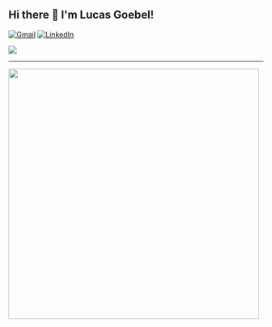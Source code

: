 ## Hi there 👋 I'm Lucas Goebel!

[![Gmail](https://img.shields.io/badge/Gmail-D14836?style=flat&logo=gmail&logoColor=white)](mailto:pro.lcsgoebel@gmail.com)
[![LinkedIn](https://img.shields.io/badge/Linkedin-%230077B5.svg?style=flat&logo=linkedin&logoColor=white)](https://linkedin.com/in/lucas-a-goebel)

<picture>
  <source
    srcset="https://github-readme-stats.vercel.app/api?username=lgoebel&hide_title=true&hide_border=true&show_icons=true&include_all_commits=true&count_private=true&line_height=21&theme=chartreuse-dark"
    media="(prefers-color-scheme: dark)"
  />
  <source
    srcset="https://github-readme-stats.vercel.app/api?username=lgoebel&hide_title=true&hide_border=true&show_icons=true&include_all_commits=true&count_private=true&line_height=21&theme=flag-india"
    media="(prefers-color-scheme: light), (prefers-color-scheme: no-preference)"
  />
  <img src="https://github-readme-stats.vercel.app/api?username=anuraghazra&show_icons=true" />
</picture>

---

<img width="495x" src="https://github-readme-stats.vercel.app/api?username=lgoebel&hide_title=true&hide_border=true&show_icons=true&include_all_commits=true&count_private=true&line_height=21&theme=chartreuse-dark"/></br>
